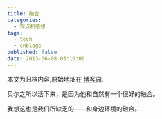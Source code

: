 ```yaml
---
title: 融合
categories:
  - 观点和感想
tags:
  - tech
  - cnblogs
published: false
date: 2013-06-08 03:10:00
---
```


<div class="history-article">本文为归档内容,原始地址在 <a href="http://www.cnblogs.com/hustskyking/archive/2013/06/08/3125526.html" target="_blank">博客园</a>.</div>

<p>贝尔之所以活下来，是因为他和自然有一个很好的融合。</p>


<p>我想这也是我们所缺乏的&mdash;&mdash;和身边环境的融合。</p>
